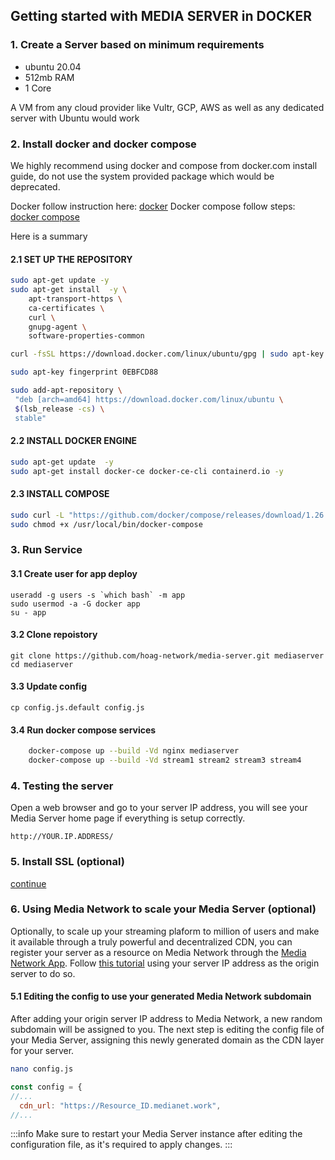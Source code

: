 ## Getting started with MEDIA SERVER in DOCKER

### 1. Create a Server based on minimum requirements 
 * ubuntu 20.04
 * 512mb RAM
 * 1 Core

A VM from any cloud provider like Vultr, GCP, AWS as well as any dedicated server with Ubuntu would work

### 2. Install docker and docker compose

We highly recommend using docker and compose from docker.com install guide, do not use the system provided package
which would be deprecated.

Docker follow instruction here: [docker](https://docs.docker.com/install/)
Docker compose follow steps: [docker compose](https://docs.docker.com/compose/install/)

Here is a summary

#### 2.1 SET UP THE REPOSITORY
```bash
sudo apt-get update -y
sudo apt-get install  -y \
    apt-transport-https \
    ca-certificates \
    curl \
    gnupg-agent \
    software-properties-common
```

```bash
curl -fsSL https://download.docker.com/linux/ubuntu/gpg | sudo apt-key add -
```
```bash
sudo apt-key fingerprint 0EBFCD88
```

```bash
sudo add-apt-repository \
 "deb [arch=amd64] https://download.docker.com/linux/ubuntu \
 $(lsb_release -cs) \
 stable"
```

#### 2.2 INSTALL DOCKER ENGINE

```bash
sudo apt-get update  -y
sudo apt-get install docker-ce docker-ce-cli containerd.io -y
```

#### 2.3 INSTALL COMPOSE
```bash
sudo curl -L "https://github.com/docker/compose/releases/download/1.26.2/docker-compose-$(uname -s)-$(uname -m)" -o /usr/local/bin/docker-compose
sudo chmod +x /usr/local/bin/docker-compose
```

### 3. Run Service

#### 3.1 Create user for app deploy
	useradd -g users -s `which bash` -m app
	sudo usermod -a -G docker app
	su - app

#### 3.2 Clone repoistory
	git clone https://github.com/hoag-network/media-server.git mediaserver
	cd mediaserver

#### 3.3 Update config
    cp config.js.default config.js

#### 3.4 Run docker compose services

```bash
	docker-compose up --build -Vd nginx mediaserver
	docker-compose up --build -Vd stream1 stream2 stream3 stream4
```

### 4. Testing the server

Open a web browser and go to your server IP address, you will see your Media Server home page if everything is setup correctly.
```
http://YOUR.IP.ADDRESS/
```

### 5. Install SSL (optional)
[continue](https://github.com/hoag-network/media-server/blob/development/docs/install_ssl.md)


### 6. Using Media Network to scale your Media Server (optional)

Optionally, to scale up your streaming plaform to million of users and make it available through a truly powerful and decentralized CDN, you can register your server as a resource on Media Network through the [Media Network App](https://app.media.network). Follow [this tutorial](https://docs.media.network/app-setup) using your server IP address as the origin server to do so.

#### 5.1 Editing the config to use your generated Media Network subdomain

After adding your origin server IP address to Media Network, a new random subdomain will be assigned to you. The next step is editing the config file of your Media Server, assigning this newly generated domain as the CDN layer for your server.

```bash
nano config.js
```

```js title="mediaserver/config.js"
const config = {
//...
  cdn_url: "https://Resource_ID.medianet.work",
//...
```

:::info
Make sure to restart your Media Server instance after editing the configuration file, as it's required to apply changes.
:::
